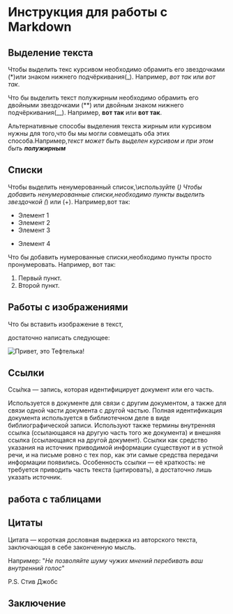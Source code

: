 # Инструкция для работы с Markdown

## Выделение текста

Чтобы выделить текс курсивом необходимо обрамить его звездочками (*)или знаком нижнего подчёркивания(_). Например, *вот так* или _вот так_.

Что бы выделить текст полужирным необходимо обрамить его двойными звездочками (**) или двойным знаком нижнего подчёркивания(__). Например, **вот так** или __вот так__.

Альтернативные способы выделения текста жирным или курсивом нужны для того,что бы мы могли совмещать оба этих способа.Например,_текст может быть выделен курсивом и при этом быть **полужирным**_

## Списки
Чтобы выделить ненумерованный список,\используйте (*)
Чтобы добавить ненумерованные списки,необходимо пункты выделить звездочкой (*) или (+).
Например,вот так:
* Элемент 1
* Элемент 2
* Элемент 3
+ Элемент 4

Что бы добавить нумерованные списки,необходимо пункты просто пронумеровать. Например, вот так:
1. Первый пункт.
2. Второй пункт.

## Работы с изображениями

Что бы вставить изображение в текст,

достаточно написать следующее:

![Привет, это Тефтелька!](sddefault.jpg)
## Ссылки 

Ссы́лка — запись, которая идентифицирует документ или его часть.

Используется в документе для связи с другим документом, а также для связи одной части документа с другой частью. Полная идентификация документа используется в библиотечном деле в виде библиографической записи. Используют также термины внутренняя ссылка (ссылающаяся на другую часть того же документа) и внешняя ссылка (ссылающаяся на другой документ). Ссылки как средство указания на источник приводимой информации существуют и в устной речи, и на письме ровно с тех пор, как эти самые средства передачи информации появились. Особенность ссылки — её краткость: не требуется приводить часть текста (цитировать), а достаточно лишь указать источник.

## работа с таблицами

## Цитаты

Цитата — короткая дословная выдержка из авторского текста, заключающая в себе законченную мысль.

Например: "*Не позволяйте шуму чужих мнений перебивать ваш внутренний голос*"

P.S. Стив Джобс

## Заключение 